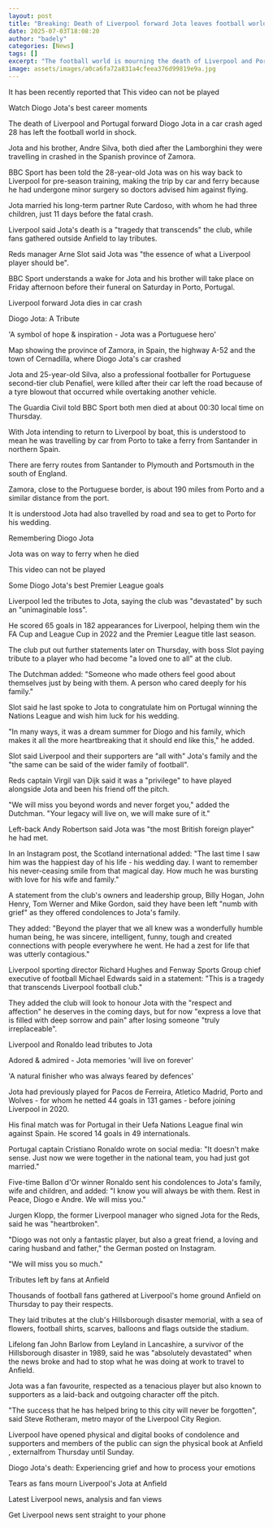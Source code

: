```yaml
---
layout: post
title: "Breaking: Death of Liverpool forward Jota leaves football world in shock"
date: 2025-07-03T18:08:20
author: "badely"
categories: [News]
tags: []
excerpt: "The football world is mourning the death of Liverpool and Portugal forward Diogo Jota, aged 28, in a car crash."
image: assets/images/a0ca6fa72a831a4cfeea376d99819e9a.jpg
---
```


It has been recently reported that This video can not be played

Watch Diogo Jota's best career moments

The death of Liverpool and Portugal forward Diogo Jota in a car crash aged 28 has left the football world in shock.

Jota and his brother, Andre Silva, both died after the Lamborghini they were travelling in crashed in the Spanish province of Zamora.

BBC Sport has been told the 28-year-old Jota was on his way back to Liverpool for pre-season training, making the trip by car and ferry because he had undergone minor surgery so doctors advised him against flying.

Jota married his long-term partner Rute Cardoso, with whom he had three children, just 11 days before the fatal crash.

Liverpool said Jota's death is a "tragedy that transcends" the club, while fans gathered outside Anfield to lay tributes.

Reds manager Arne Slot said Jota was "the essence of what a Liverpool player should be".

BBC Sport understands a wake for Jota and his brother will take place on Friday afternoon before their funeral on Saturday in Porto, Portugal.

Liverpool forward Jota dies in car crash

Diogo Jota: A Tribute

'A symbol of hope & inspiration - Jota was a Portuguese hero'

Map showing the province of Zamora, in Spain, the highway A-52 and the town of Cernadilla, where Diogo Jota's car crashed

Jota and 25-year-old Silva, also a professional footballer for Portuguese second-tier club Penafiel, were killed after their car left the road because of a tyre blowout that occurred while overtaking another vehicle.

The Guardia Civil told BBC Sport both men died at about 00:30 local time on Thursday.

With Jota intending to return to Liverpool by boat, this is understood to mean he was travelling by car from Porto to take a ferry from Santander in northern Spain.

There are ferry routes from Santander to Plymouth and Portsmouth in the south of England.

Zamora, close to the Portuguese border, is about 190 miles from Porto and a similar distance from the port.

It is understood Jota had also travelled by road and sea to get to Porto for his wedding.

Remembering Diogo Jota

Jota was on way to ferry when he died

This video can not be played

Some Diogo Jota's best Premier League goals

Liverpool led the tributes to Jota, saying the club was "devastated" by such an "unimaginable loss".

He scored 65 goals in 182 appearances for Liverpool, helping them win the FA Cup and League Cup in 2022 and the Premier League title last season.

The club put out further statements later on Thursday, with boss Slot paying tribute to a player who had become "a loved one to all" at the club.

The Dutchman added: "Someone who made others feel good about themselves just by being with them. A person who cared deeply for his family."

Slot said he last spoke to Jota to congratulate him on Portugal winning the Nations League and wish him luck for his wedding.

"In many ways, it was a dream summer for Diogo and his family, which makes it all the more heartbreaking that it should end like this," he added.

Slot said Liverpool and their supporters are "all with" Jota's family and the "the same can be said of the wider family of football".

Reds captain Virgil van Dijk said it was a "privilege" to have played alongside Jota and been his friend off the pitch.

"We will miss you beyond words and never forget you," added the Dutchman. "Your legacy will live on, we will make sure of it."

Left-back Andy Robertson said Jota was "the most British foreign player" he had met.

In an Instagram post, the Scotland international added: "The last time I saw him was the happiest day of his life - his wedding day. I want to remember his never-ceasing smile from that magical day. How much he was bursting with love for his wife and family."

A statement from the club's owners and leadership group, Billy Hogan, John Henry, Tom Werner and Mike Gordon, said they have been left "numb with grief" as they offered condolences to Jota's family.

They added: "Beyond the player that we all knew was a wonderfully humble human being, he was sincere, intelligent, funny, tough and created connections with people everywhere he went. He had a zest for life that was utterly contagious."

Liverpool sporting director Richard Hughes and Fenway Sports Group chief executive of football Michael Edwards said in a statement: "This is a tragedy that transcends Liverpool football club."

They added the club will look to honour Jota with the "respect and affection" he deserves in the coming days, but for now "express a love that is filled with deep sorrow and pain" after losing someone "truly irreplaceable".

Liverpool and Ronaldo lead tributes to Jota

Adored & admired - Jota memories 'will live on forever'

'A natural finisher who was always feared by defences'

Jota had previously played for Pacos de Ferreira, Atletico Madrid, Porto and Wolves - for whom he netted 44 goals in 131 games - before joining Liverpool in 2020.

His final match was for Portugal in their Uefa Nations League final win against Spain. He scored 14 goals in 49 internationals.

Portugal captain Cristiano Ronaldo wrote on social media: "It doesn't make sense. Just now we were together in the national team, you had just got married."

Five-time Ballon d'Or winner Ronaldo sent his condolences to Jota's family, wife and children, and added: "I know you will always be with them. Rest in Peace, Diogo e Andre. We will miss you."

Jurgen Klopp, the former Liverpool manager who signed Jota for the Reds, said he was "heartbroken".

"Diogo was not only a fantastic player, but also a great friend, a loving and caring husband and father," the German posted on Instagram.

"We will miss you so much."

Tributes left by fans at Anfield

Thousands of football fans gathered at Liverpool's home ground Anfield on Thursday to pay their respects.

They laid tributes at the club's Hillsborough disaster memorial, with a sea of flowers, football shirts, scarves, balloons and flags outside the stadium.

Lifelong fan John Barlow from Leyland in Lancashire, a survivor of the Hillsborough disaster in 1989, said he was "absolutely devastated" when the news broke and had to stop what he was doing at work to travel to Anfield.

Jota was a fan favourite, respected as a tenacious player but also known to supporters as a laid-back and outgoing character off the pitch.

"The success that he has helped bring to this city will never be forgotten", said Steve Rotheram, metro mayor of the Liverpool City Region.

Liverpool have opened physical and digital books of condolence and supporters and members of the public can sign the physical book at Anfield , externalfrom Thursday until Sunday.

Diogo Jota's death: Experiencing grief and how to process your emotions

Tears as fans mourn Liverpool's Jota at Anfield

Latest Liverpool news, analysis and fan views

Get Liverpool news sent straight to your phone


